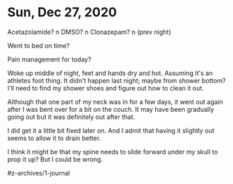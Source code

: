 # Sun, Dec 27, 2020
Acetazolamide? n
DMSO? n
Clonazepam? n
(prev night)

Went to bed on time? 

Pain management for today? 


Woke up middle of night, feet and hands dry and hot. Assuming it's an athletes foot thing. It didn't happen last night; maybe from shower bottom? I'll need to find my shower shoes and figure out how to clean it out. 

Although that one part of my neck was in for a few days, it went out again after I was bent over for a bit on the couch. It may have been gradually going out but it was definitely out after that. 

I did get it a little bit fixed later on. And I admit that having it slightly out seems to allow it to drain better. 

I think it might be that my spine needs to slide forward under my skull to prop it up? But I could be wrong. 


#z-archives/1-journal